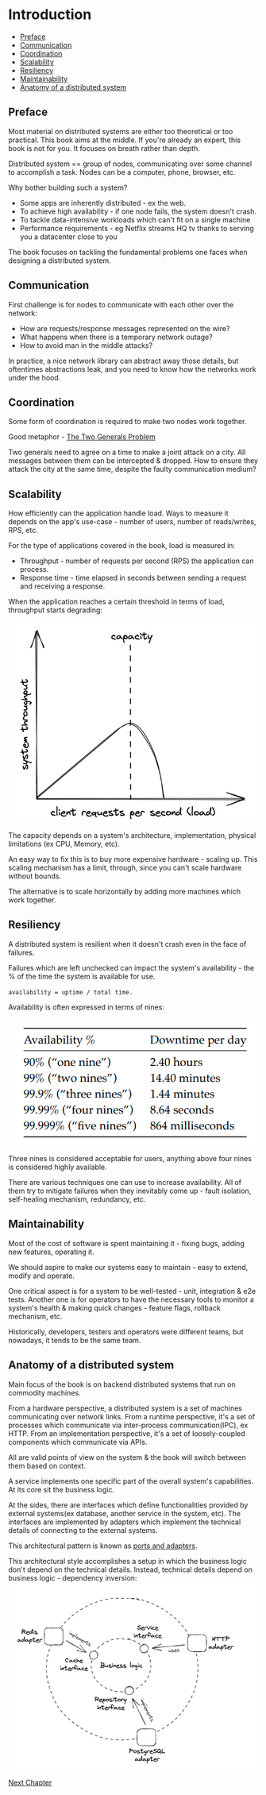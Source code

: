 # Introduction

- [Preface](#preface)
- [Communication](#communication)
- [Coordination](#coordination)
- [Scalability](#scalability)
- [Resiliency](#resiliency)
- [Maintainability](#maintainability)
- [Anatomy of a distributed system](#anatomy-of-a-distributed-system)

## Preface

Most material on distributed systems are either too theoretical or too practical. This book aims at the middle. 
If you're already an expert, this book is not for you. It focuses on breath rather than depth.

Distributed system == group of nodes, communicating over some channel to accomplish a task. Nodes can be a computer, phone, browser, etc.

Why bother building such a system?
* Some apps are inherently distributed - ex the web.
* To achieve high availability - if one node fails, the system doesn't crash.
* To tackle data-intensive workloads which can't fit on a single machine
* Performance requirements - eg Netflix streams HQ tv thanks to serving you a datacenter close to you

The book focuses on tackling the fundamental problems one faces when designing a distributed system.

## Communication

First challenge is for nodes to communicate with each other over the network:
* How are requests/response messages represented on the wire?
* What happens when there is a temporary network outage?
* How to avoid man in the middle attacks?

In practice, a nice network library can abstract away those details, but oftentimes abstractions leak, and you need to know how the networks work under the hood.
## Coordination

Some form of coordination is required to make two nodes work together.

Good metaphor - <a href="https://en.wikipedia.org/wiki/Two_Generals%27_Problem">The Two Generals Problem</a>

Two generals need to agree on a time to make a joint attack on a city. All messages between them can be intercepted & dropped. How to ensure they attack the city at the same time, despite the faulty communication medium?
## Scalability

How efficiently can the application handle load. Ways to measure it depends on the app's use-case - number of users, number of reads/writes, RPS, etc.

For the type of applications covered in the book, load is measured in:
* Throughput - number of requests per second (RPS) the application can process.
* Response time - time elapsed in seconds between sending a request and receiving a response.

When the application reaches a certain threshold in terms of load, throughput starts degrading:

<img src="images/app-capacity.png">

The capacity depends on a system's architecture, implementation, physical limitations (ex CPU, Memory, etc).

An easy way to fix this is to buy more expensive hardware - scaling up. This scaling mechanism has a limit, through, since you can't scale hardware without bounds.

The alternative is to scale horizontally by adding more machines which work together.

## Resiliency

A distributed system is resilient when it doesn't crash even in the face of failures.

Failures which are left unchecked can impact the system's availability - the % of the time the system is available for use.

`availability = uptime / total time.`

Availability is often expressed in terms of nines:

<img src="images/availability-nines.png">

Three nines is considered acceptable for users, anything above four nines is considered highly available.

There are various techniques one can use to increase availability. All of them try to mitigate failures when they inevitably come up - fault isolation, self-healing mechanism, redundancy, etc.

## Maintainability
Most of the cost of software is spent maintaining it - fixing bugs, adding new features, operating it.

We should aspire to make our systems easy to maintain - easy to extend, modify and operate.

One critical aspect is for a system to be well-tested - unit, integration & e2e tests. Another one is for operators to have the necessary tools to monitor a system's health & making quick changes - feature flags, rollback mechanism, etc.

Historically, developers, testers and operators were different teams, but nowadays, it tends to be the same team.

## Anatomy of a distributed system
Main focus of the book is on backend distributed systems that run on commodity machines.

From a hardware perspective, a distributed system is a set of machines communicating  over network links. From a runtime perspective, it's a set of processes which communicate via inter-process communication(IPC), ex HTTP. From an implementation perspective, it's a set of loosely-coupled components which communicate via APIs.

All are valid points of view on the system & the book will switch between them based on context.

A service implements one specific part of the overall system's capabilities. At its core sit the business logic.

At the sides, there are interfaces which define functionalities provided by external systems(ex database, another service in the system, etc). The interfaces are implemented by adapters which implement the technical details of connecting to the external systems.

This architectural pattern is known as <a href="http://wiki.c2.com/?PortsAndAdaptersArchitecture">ports and adapters</a>.

This architectural style accomplishes a setup in which the business logic don't depend on the technical details. Instead, technical details depend on business logic - dependency inversion:
<img src="images/ports-and-adapters.png">

[Next Chapter](../part1/README.md)